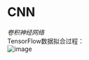 # CNN
*卷积神经网络*  
TensorFlow数据拟合过程：  
![image](https://github.com/huangzy97/lib/blob/master/picture.gif)
